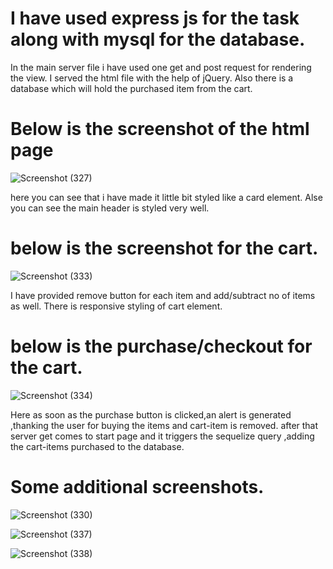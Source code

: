 # I have used express js for the task along with mysql for the database.
In the main server file i have used one get and post request for rendering the view.
I served the html file with the help of jQuery.
Also there is a database which will hold the purchased item from the cart.



# Below is the screenshot of the html page 



![Screenshot (327)](https://user-images.githubusercontent.com/43828339/72221241-b9592500-357e-11ea-80cc-10194f908cff.png)

here you can see that i have made it little bit styled like a card element.
Alse you can see the main header is styled very well.



# below is the screenshot for the cart.



![Screenshot (333)](https://user-images.githubusercontent.com/43828339/72221312-72b7fa80-357f-11ea-8d69-f156a66677bc.png)

I have provided remove button for each item and add/subtract no of items as well.
There is responsive styling of cart element.



# below is the purchase/checkout for the cart.



![Screenshot (334)](https://user-images.githubusercontent.com/43828339/72221328-b7dc2c80-357f-11ea-8b84-7db3c1210052.png)

Here as soon as the purchase button is clicked,an alert is generated ,thanking the user for buying the items
and cart-item is removed.
after that server get comes to start page and it triggers the sequelize query ,adding the cart-items purchased to the database.



# Some additional screenshots.


![Screenshot (330)](https://user-images.githubusercontent.com/43828339/72221390-52d50680-3580-11ea-983c-aa575479a021.png)

![Screenshot (337)](https://user-images.githubusercontent.com/43828339/72221391-536d9d00-3580-11ea-9339-4790de9d8ba1.png)

![Screenshot (338)](https://user-images.githubusercontent.com/43828339/72221392-536d9d00-3580-11ea-9e76-e0a0c51a686c.png)








